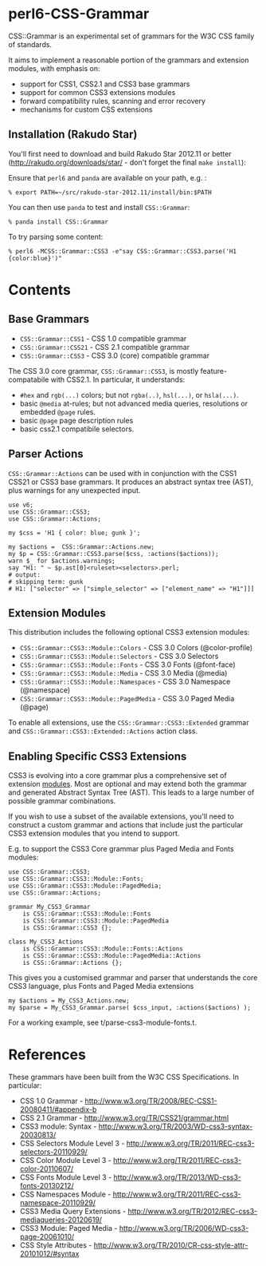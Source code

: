 perl6-CSS-Grammar
=================

CSS::Grammar is an experimental set of grammars for the W3C CSS family of
standards.

It aims to implement a reasonable portion of the grammars and extension
modules, with emphasis on:

- support for CSS1, CSS2.1 and CSS3 base grammars
- support for common CSS3 extensions modules
- forward compatibility rules, scanning and error recovery
- mechanisms for custom CSS extensions

Installation (Rakudo Star)
--------------------------
You'll first need to download and build Rakudo Star 2012.11 or better (http://rakudo.org/downloads/star/ - don't forget the final `make install`):

Ensure that `perl6` and `panda` are available on your path, e.g. :

    % export PATH=~/src/rakudo-star-2012.11/install/bin:$PATH

You can then use `panda` to test and install `CSS::Grammar`:


    % panda install CSS::Grammar

To try parsing some content:

    % perl6 -MCSS::Grammar::CSS3 -e"say CSS::Grammar::CSS3.parse('H1 {color:blue}')"


Contents
========

Base Grammars
-------------
- `CSS::Grammar::CSS1`  - CSS 1.0 compatible grammar
- `CSS::Grammar::CSS21` - CSS 2.1 compatible grammar
- `CSS::Grammar::CSS3`  - CSS 3.0 (core) compatible grammar

The CSS 3.0 core grammar, `CSS::Grammar::CSS3`, is mostly feature-compatabile with CSS2.1. In particular, it understands:

- `#hex` and `rgb(...)` colors; but not `rgba(..)`, `hsl(...)`, or `hsla(...)`.
- basic `@media` at-rules; but not advanced media queries, resolutions or embedded `@page` rules.
- basic `@page` page description rules
- basic css2.1 compatibile selectors.

Parser Actions
--------------
`CSS::Grammar::Actions` can be used with in conjunction with the CSS1 CSS21 or
CSS3 base grammars. It produces an abstract syntax tree (AST), plus warnings
for any unexpected input.

    use v6;
    use CSS::Grammar::CSS3;
    use CSS::Grammar::Actions;

    my $css = 'H1 { color: blue; gunk }';

    my $actions =  CSS::Grammar::Actions.new;
    my $p = CSS::Grammar::CSS3.parse($css, :actions($actions));
    warn $_ for $actions.warnings;
    say "H1: " ~ $p.ast[0]<ruleset><selectors>.perl;
    # output:
    # skipping term: gunk
    # H1: ["selector" => ["simple_selector" => ["element_name" => "H1"]]]

Extension Modules
------------------
This distribution includes the following optional CSS3 extension modules:

- `CSS::Grammar::CSS3::Module::Colors` - CSS 3.0 Colors (@color-profile)
- `CSS::Grammar::CSS3::Module::Selectors` - CSS 3.0 Selectors
- `CSS::Grammar::CSS3::Module::Fonts` - CSS 3.0 Fonts (@font-face)
- `CSS::Grammar::CSS3::Module::Media` - CSS 3.0 Media (@media)
- `CSS::Grammar::CSS3::Module::Namespaces` - CSS 3.0 Namespace (@namespace)
- `CSS::Grammar::CSS3::Module::PagedMedia` - CSS 3.0 Paged Media (@page)

To enable all extensions, use the `CSS::Grammar::CSS3::Extended` grammar
and `CSS::Grammar::CSS3::Extended::Actions` action class.

Enabling Specific CSS3 Extensions
---------------------------------
CSS3 is evolving into a core grammar plus a comprehensive set of extension
[modules](http://www.css3.info/modules/). Most are optional and may extend
both the grammar and generated Abstract Syntax Tree (AST). This leads to a
large number of possible grammar combinations.

If you wish to use a subset of the available extensions, you'll need to
construct a custom grammar and actions that include just the particular CSS3
extension modules that you intend to support.

E.g. to support the CSS3 Core grammar plus Paged Media and Fonts modules:

    use CSS::Grammar::CSS3;
    use CSS::Grammar::CSS3::Module::Fonts;
    use CSS::Grammar::CSS3::Module::PagedMedia;
    use CSS::Grammar::Actions;

    grammar My_CSS3_Grammar
        is CSS::Grammar::CSS3::Module::Fonts
        is CSS::Grammar::CSS3::Module::PagedMedia
        is CSS::Grammar::CSS3 {};

    class My_CSS3_Actions
        is CSS::Grammar::CSS3::Module::Fonts::Actions
        is CSS::Grammar::CSS3::Module::PagedMedia::Actions
        is CSS::Grammar::Actions {};

This gives you a customised grammar and parser that understands the
core CSS3 language, plus Fonts and Paged Media extensions

    my $actions = My_CSS3_Actions.new;
    my $parse = My_CSS3_Grammar.parse( $css_input, :actions($actions) );

For a working example, see t/parse-css3-module-fonts.t.

References
==========
These grammars have been built from the W3C CSS Specifications. In particular:

- CSS 1.0 Grammar - http://www.w3.org/TR/2008/REC-CSS1-20080411/#appendix-b
- CSS 2.1 Grammar - http://www.w3.org/TR/CSS21/grammar.html
- CSS3 module: Syntax - http://www.w3.org/TR/2003/WD-css3-syntax-20030813/
- CSS Selectors Module Level 3 - http://www.w3.org/TR/2011/REC-css3-selectors-20110929/
- CSS Color Module Level 3 - http://www.w3.org/TR/2011/REC-css3-color-20110607/
- CSS Fonts Module Level 3 - http://www.w3.org/TR/2013/WD-css3-fonts-20130212/
- CSS Namespaces Module - http://www.w3.org/TR/2011/REC-css3-namespace-20110929/
- CSS3 Media Query Extensions - http://www.w3.org/TR/2012/REC-css3-mediaqueries-20120619/
- CSS3 Module: Paged Media - http://www.w3.org/TR/2006/WD-css3-page-20061010/
- CSS Style Attributes - http://www.w3.org/TR/2010/CR-css-style-attr-20101012/#syntax

